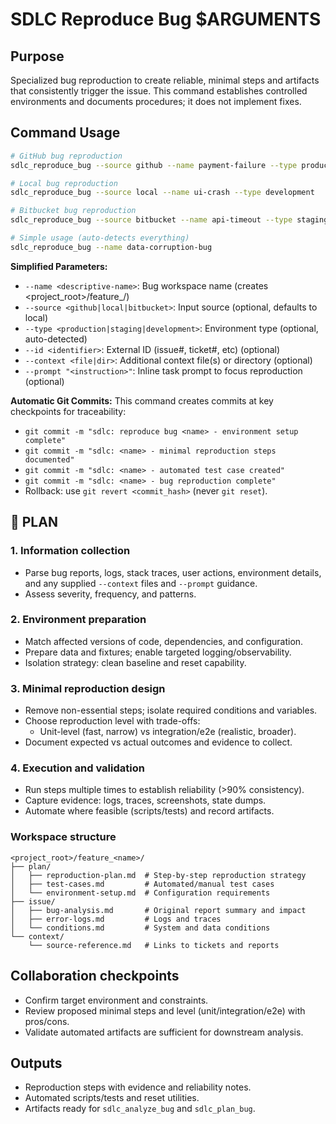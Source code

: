 # SDLC Reproduce Bug $ARGUMENTS

## Purpose
Specialized bug reproduction to create reliable, minimal steps and artifacts that consistently
trigger the issue. This command establishes controlled environments and documents procedures; it
does not implement fixes.

## Command Usage
```bash
# GitHub bug reproduction
sdlc_reproduce_bug --source github --name payment-failure --type production --id 456

# Local bug reproduction
sdlc_reproduce_bug --source local --name ui-crash --type development

# Bitbucket bug reproduction
sdlc_reproduce_bug --source bitbucket --name api-timeout --type staging --id 789

# Simple usage (auto-detects everything)
sdlc_reproduce_bug --name data-corruption-bug
```

**Simplified Parameters:**
- `--name <descriptive-name>`: Bug workspace name (creates <project_root>/feature_<name>/)
- `--source <github|local|bitbucket>`: Input source (optional, defaults to local)
- `--type <production|staging|development>`: Environment type (optional, auto-detected)
- `--id <identifier>`: External ID (issue#, ticket#, etc) (optional)
- `--context <file|dir>`: Additional context file(s) or directory (optional)
- `--prompt "<instruction>"`: Inline task prompt to focus reproduction (optional)

**Automatic Git Commits:**
This command creates commits at key checkpoints for traceability:
- `git commit -m "sdlc: reproduce bug <name> - environment setup complete"`
- `git commit -m "sdlc: <name> - minimal reproduction steps documented"`
- `git commit -m "sdlc: <name> - automated test case created"`
- `git commit -m "sdlc: <name> - bug reproduction complete"`
- Rollback: use `git revert <commit_hash>` (never `git reset`).

## 🔹 PLAN
### 1. Information collection
- Parse bug reports, logs, stack traces, user actions, environment details, and any supplied
  `--context` files and `--prompt` guidance.
- Assess severity, frequency, and patterns.

### 2. Environment preparation
- Match affected versions of code, dependencies, and configuration.
- Prepare data and fixtures; enable targeted logging/observability.
- Isolation strategy: clean baseline and reset capability.

### 3. Minimal reproduction design
- Remove non-essential steps; isolate required conditions and variables.
- Choose reproduction level with trade-offs:
  - Unit-level (fast, narrow) vs integration/e2e (realistic, broader).
- Document expected vs actual outcomes and evidence to collect.

### 4. Execution and validation
- Run steps multiple times to establish reliability (>90% consistency).
- Capture evidence: logs, traces, screenshots, state dumps.
- Automate where feasible (scripts/tests) and record artifacts.

### Workspace structure
```
<project_root>/feature_<name>/
├── plan/
│   ├── reproduction-plan.md  # Step-by-step reproduction strategy
│   ├── test-cases.md         # Automated/manual test cases
│   └── environment-setup.md  # Configuration requirements
├── issue/
│   ├── bug-analysis.md       # Original report summary and impact
│   ├── error-logs.md         # Logs and traces
│   └── conditions.md         # System and data conditions
└── context/
    └── source-reference.md   # Links to tickets and reports
```

## Collaboration checkpoints
- Confirm target environment and constraints.
- Review proposed minimal steps and level (unit/integration/e2e) with pros/cons.
- Validate automated artifacts are sufficient for downstream analysis.

## Outputs
- Reproduction steps with evidence and reliability notes.
- Automated scripts/tests and reset utilities.
- Artifacts ready for `sdlc_analyze_bug` and `sdlc_plan_bug`.
